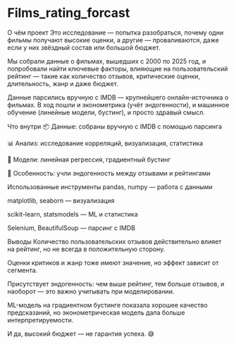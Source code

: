 # Films_rating_forcast

О чём проект
Это исследование — попытка разобраться, почему одни фильмы получают высокие оценки, а другие — проваливаются, даже если у них звёздный состав или большой бюджет.

Мы собрали данные о фильмах, вышедших с 2000 по 2025 год, и попробовали найти ключевые факторы, влияющие на пользовательский рейтинг — такие как количество отзывов, критические оценки, длительность, жанр и даже бюджет.

Данные парсились вручную с IMDB — крупнейшего онлайн-источника о фильмах. В ход пошли и эконометрика (учёт эндогенности), и машинное обучение (линейные модели, бустинг), и просто здравый смысл.

Что внутри
📦 Данные: собраны вручную с IMDB с помощью парсинга

📊 Анализ: исследование корреляций, визуализация, статистика

🧠 Модели: линейная регрессия, градиентный бустинг

🧪 Особенность: учли эндогенность между отзывами и рейтингами

Использованные инструменты
pandas, numpy — работа с данными

matplotlib, seaborn — визуализация

scikit-learn, statsmodels — ML и статистика

Selenium, BeautifulSoup — парсинг с IMDB

Выводы
Количество пользовательских отзывов действительно влияет на рейтинг, но не всегда в положительную сторону.

Оценки критиков и жанр тоже имеют значение, но эффект зависит от сегмента.

Присутствует эндогенность: чем выше рейтинг, тем больше отзывов, и наоборот — это важно учитывать при моделировании.

ML-модель на градиентном бустинге показала хорошее качество предсказаний, но эконометрическая модель дала больше интерпретируемости.

И да, высокий бюджет — не гарантия успеха. 😅

